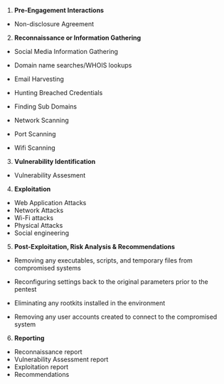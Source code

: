 1. **Pre-Engagement Interactions**
- Non-disclosure Agreement



2. **Reconnaissance or Information Gathering**



- Social Media Information Gathering
- Domain name searches/WHOIS lookups
- Email Harvesting
- Hunting Breached Credentials
- Finding Sub Domains
- Network Scanning

- Port Scanning

- Wifi Scanning

  

3.  **Vulnerability Identification**

- Vulnerability Assesment

     

4. **Exploitation**

- Web Application Attacks
- Network Attacks
- Wi-Fi attacks
- Physical Attacks
- Social engineering



5. **Post-Exploitation, Risk Analysis & Recommendations**



- Removing any executables, scripts, and temporary files from compromised systems

- Reconfiguring settings back to the original parameters prior to the pentest

- Eliminating any rootkits installed in the environment

- Removing any user accounts created to connect to the compromised system

  

6. **Reporting**

- Reconnaissance report
- Vulnerability Assessment report
- Exploitation report
- Recommendations

